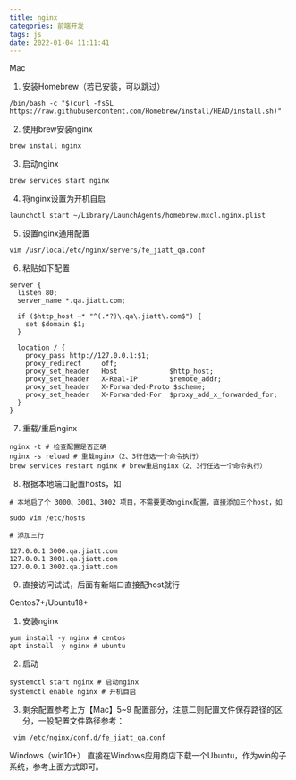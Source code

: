 ```yaml
---
title: nginx
categories: 前端开发
tags: js
date: 2022-01-04 11:11:41
---
```


Mac

1. 安装Homebrew（若已安装，可以跳过）
```
/bin/bash -c "$(curl -fsSL https://raw.githubusercontent.com/Homebrew/install/HEAD/install.sh)"
```
2. 使用brew安装nginx
```
brew install nginx
```

3. 启动nginx
```
brew services start nginx
```

4. 将nginx设置为开机自启
```
launchctl start ~/Library/LaunchAgents/homebrew.mxcl.nginx.plist
```
5. 设置nginx通用配置
```
vim /usr/local/etc/nginx/servers/fe_jiatt_qa.conf
```
6. 粘贴如下配置
```
server {
  listen 80;
  server_name *.qa.jiatt.com;

  if ($http_host ~* "^(.*?)\.qa\.jiatt\.com$") {
    set $domain $1;
  }

  location / {
    proxy_pass http://127.0.0.1:$1;
    proxy_redirect     off;
    proxy_set_header   Host             $http_host;
    proxy_set_header   X-Real-IP        $remote_addr;
    proxy_set_header   X-Forwarded-Proto $scheme;
    proxy_set_header   X-Forwarded-For  $proxy_add_x_forwarded_for;
  }
}
```
7. 重载/重启nginx
```
nginx -t # 检查配置是否正确
nginx -s reload # 重载nginx（2、3行任选一个命令执行）
brew services restart nginx # brew重启nginx（2、3行任选一个命令执行）
```
8. 根据本地端口配置hosts，如
```
# 本地启了个 3000、3001、3002 项目，不需要更改nginx配置，直接添加三个host，如

sudo vim /etc/hosts

# 添加三行

127.0.0.1 3000.qa.jiatt.com
127.0.0.1 3001.qa.jiatt.com
127.0.0.1 3002.qa.jiatt.com
```
9. 直接访问试试，后面有新端口直接配host就行

Centos7+/Ubuntu18+
1. 安装nginx
```
yum install -y nginx # centos
apt install -y nginx # ubuntu
```
2. 启动
```
systemctl start nginx # 启动nginx
systemctl enable nginx # 开机自启
```
3. 剩余配置参考上方【Mac】5~9 配置部分，注意二则配置文件保存路径的区分，一般配置文件路径参考：
```
 vim /etc/nginx/conf.d/fe_jiatt_qa.conf
```
Windows（win10+）
直接在Windows应用商店下载一个Ubuntu，作为win的子系统，参考上面方式即可。